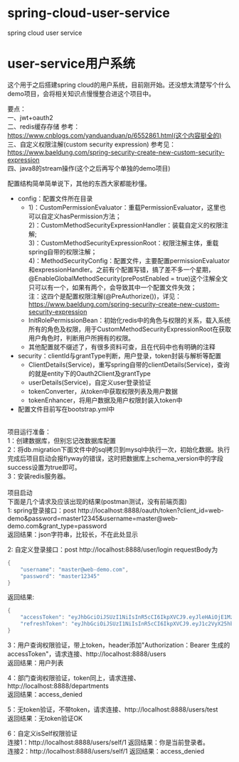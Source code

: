 # spring-cloud-user-service
spring cloud user service

user-service用户系统
====

这个用于之后搭建spring cloud的用户系统，目前刚开始。还没想太清楚写个什么demo项目，会将相关知识点慢慢整合进这个项目中。<br>

要点：<br>
一、jwt+oauth2<br>
二、redis缓存存储 参考：https://www.cnblogs.com/yanduanduan/p/6552861.html(这个内容挺全的)<br>
三、自定义权限注解(custom security expression) 参考见：https://www.baeldung.com/spring-security-create-new-custom-security-expression<br>
四、java8的stream操作(这个之后再写个单独的demo项目)

配置结构简单简单说下，其他的东西大家都能秒懂。<br>
* config：配置文件所在目录<br>
  * 1)：CustomPermissionEvaluator：重载PermissionEvaluator，这里也可以自定义hasPermission方法；<br> 
    2)：CustomMethodSecurityExpressionHandler：装载自定义的权限注解;<br>
    3)：CustomMethodSecurityExpressionRoot：权限注解主体，重载spring自带的权限注解；<br>
    4)：MethodSecurityConfig：配置文件，主要配置permissionEvaluator和expressionHandler。之前有个配置写错，搞了差不多一个星期，@EnableGlobalMethodSecurity(prePostEnabled = true)这个注解全文只可以有一个，如果有两个，会导致其中一个配置文件失效；<br>
    注：这四个是配置权限注解(@PreAuthorize())，详见：https://www.baeldung.com/spring-security-create-new-custom-security-expression<br>
  * InitRolePermissionBean：初始化redis中的角色与权限的关系，载入系统所有的角色及权限，用于CustomMethodSecurityExpressionRoot在获取用户角色时，判断用户所拥有的权限。<br>
  * 其他配置就不缀述了，有很多资料可查，且在代码中也有明确的注释
* security：clientId与grantType判断，用户登录，token封装与解析等配置
  * ClientDetails(Service)，重写spring自带的clientDetails(Service)，查询的就是entity下的Oauth2Client及grantType<br>
  * userDetails(Service)，自定义user登录验证
  * tokenConverter，从token中获取权限列表及用户数据
  * tokenEnhancer，将用户数据及用户权限封装入token中
* 配置文件目前写在bootstrap.yml中<br>

<br>
项目运行准备：<br>
1：创建数据库，但别忘记改数据库配置<br>
2：将db.migration下面文件中的sql拷贝到mysql中执行一次，初始化数据。执行完成后项目启动会报flyway的错误，这时把数据库上schema_version中的字段success设置为true即可。<br>
3：安装redis服务器。<br>
<br>
项目启动<br>
 下面是几个请求及应该出现的结果(postman测试，没有前端页面)<br>
 1: spring登录接口：post http://localhost:8888/oauth/token?client_id=web-demo&password=master12345&username=master@web-demo.com&grant_type=password<br>
   返回结果：json字符串，比较长，不在此处显示<br>

 2: 自定义登录接口：post http://localhost:8888/user/login requestBody为<br>
  ```Java
  {
	  "username": "master@web-demo.com",
	  "password": "master12345"
  }
  ```
返回结果:
```java
{
    "accessToken": "eyJhbGciOiJSUzI1NiIsInR5cCI6IkpXVCJ9.eyJleHAiOjE1MzQzODc3NTUsInVzZXIiOnsiaWQiOjEsImVtYWlsIjoibWFzdGVyQHdlYi1kZW1vLmNvbSIsIm5hbWUiOiJhZG1pbmlzdHJhdG9yIiwidGVsIjpudWxsLCJ3ZWNoYXROdW1iZXIiOm51bGx9LCJ1c2VyX25hbWUiOiJtYXN0ZXJAd2ViLWRlbW8uY29tIiwianRpIjoiMTJiMzg2ZWYtYmU0Mi00NGFlLTgxZjctZGMyYjZiMTM2OTg0IiwiY2xpZW50X2lkIjoid2ViLWRlbW8iLCJzY29wZSI6WyJDcmVhbXMtV2hhdEZ1Y2tDb2RlQ2FuSUdpdmVIZXJlPyJdfQ.hrE_YHzagkiyL-lfXFfZeQicdqD0o26pkm5dTwV-ij8gqp1-AuohuPaS5kRKuAdGnTz87xPK_JYNyo-MP1jPGGVirdgvfEo8GXCDH8ylCROdCyNMIVHdlz15wPVyy9m303YaFvxmlLZmB9gaNBMi1J7OmSdTnDQlVA_fM3WNvMTzCofWL-rds2hiHSSESv4Oz8MeaH5i1ZmcNZEGwFN8ph0ymsSpgeXly1znfTjonGombJVFcWU_O_0mHIo1beWNg-8ptTU0gvanAnPL8pRRWOefIwH5cSTmEbjy2t9GjhS9pP2UsZwgMFnO2rjaaLsynpidTvBLna8mKw5ZMWgk_g",
    "refreshToken": "eyJhbGciOiJSUzI1NiIsInR5cCI6IkpXVCJ9.eyJ1c2VyX25hbWUiOiJtYXN0ZXJAd2ViLWRlbW8uY29tIiwic2NvcGUiOlsiQ3JlYW1zLVdoYXRGdWNrQ29kZUNhbklHaXZlSGVyZT8iXSwiYXRpIjoiMTJiMzg2ZWYtYmU0Mi00NGFlLTgxZjctZGMyYjZiMTM2OTg0IiwiZXhwIjoxNTM0MzkxMzU1LCJ1c2VyIjp7ImlkIjoxLCJlbWFpbCI6Im1hc3RlckB3ZWItZGVtby5jb20iLCJuYW1lIjoiYWRtaW5pc3RyYXRvciIsInRlbCI6bnVsbCwid2VjaGF0TnVtYmVyIjpudWxsfSwianRpIjoiNGNhMTUxOTctYjg0Yi00YjRhLTg0NDgtZTI0YWU2YWUwOTI5IiwiY2xpZW50X2lkIjoid2ViLWRlbW8ifQ.N95LEtyuwJRocAos32fzDrZFf-JfzQxvrcPyB0ErOQ6fGXmEzZYuwTX2u1wVuMrhVNeEs_PhBg1ZWj_FuLCMdjrG_jFyLKNE4wNDQ5KBXsR4dNmFw2fmfOdjnpQEQB-n5IVWn7QK2-XYWpcC9Y82ZMTTL9jz7-PD8P5I1Up0GdBHwMUk2WvlIOKefuw1rp5ZyaHaCSlBe1v7Z90egW1hK57FgB8O_qPAYcGQIH7t5BgfF7PZs-PEYgJweS1s-bS4pxbNtn0QD6kDu6j_mudD-bgYHx2NA2uvlE2JriiyTiY40sYnPB_hH6HxsylwXXHd1HsWqj3aC86Y90YmkCwAlA"
}
```

3：用户查询权限验证，带上token，header添加"Authorization：Bearer 生成的accessToken"，请求连接、http://localhost:8888/users<br>
返回结果：用户列表<br>

4：部门查询权限验证，token同上，请求连接、http://localhost:8888/departments<br>
返回结果：access_denied<br>

5：无token验证，不带token，请求连接、http://localhost:8888/users/test<br>
返回结果：无token验证OK<br>

6：自定义isSelf权限验证<br>
连接1：http://localhost:8888/users/self/1   返回结果：你是当前登录者。<br>
连接2：http://localhost:8888/users/self/1   返回结果：access_denied


        
